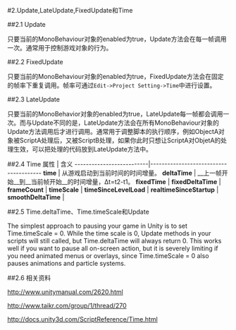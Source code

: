 #2.Update,LateUpdate,FixedUpdate和Time

##2.1 Update

只要当前的MonoBehaviour对象的enabled为true，Update方法会在每一帧调用一次。通常用于控制游戏对象的行为。

##2.2 FixedUpdate

只要当前的MonoBehaviour对象的enabled为true，FixedUpdate方法会在固定的帧率下重复调用。帧率可通过`Edit->Project Setting->Time`中进行设置。

##2.3 LateUpdate

只要当前的MonoBehavior对象的enabled为true，LateUpdate每一帧都会调用一次。而与Update不同的是，LateUpdate方法会在所有MonoBehaviour对象的Update方法调用后才进行调用。通常用于调整脚本的执行顺序，例如ObjectA对象被ScriptA处理后，又被ScriptB处理，如果你此时只想让ScriptA对ObjetA的处理生效，可以把处理的代码放到LateUpdate方法中。

##2.4 Time
   属性                      | 含义
   --------------------------|---------------------------------------
   __time__                  | 从游戏启动到当前时间的时间增量。
   __deltaTime__             | __上一帧开始__到__当前帧开始__的时间增量，∆t=t2-t1。
   __fixedTime__             | 
   __fixedDeltaTime__        |
   __frameCount__            |
   __timeScale__             |
   __timeSinceLevelLoad__    |
   __realtimeSinceStartup__  |
   __smoothDeltaTime__       |

##2.5 Time.deltaTime、Time.timeScale和Update

The simplest approach to pausing your game in Unity is to set Time.timeScale = 0. While the time scale is 0, Update methods in your scripts will still called, but Time.deltaTime will always return 0. This works well if you want to pause all on-screen action, but it is severely limiting if you need animated menus or overlays, since Time.timeScale = 0 also pauses animations and particle systems.


##2.6 相关资料

http://www.unitymanual.com/2620.html

http://www.taikr.com/group/1/thread/270

http://docs.unity3d.com/ScriptReference/Time.html
